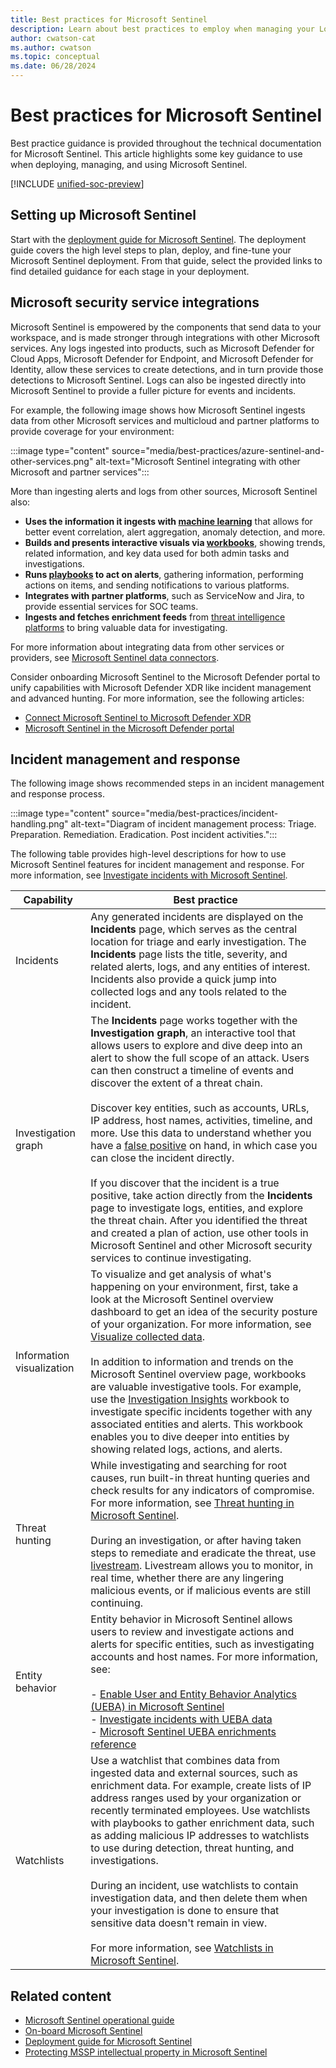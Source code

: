 ```yaml
---
title: Best practices for Microsoft Sentinel
description: Learn about best practices to employ when managing your Log Analytics workspace for Microsoft Sentinel.
author: cwatson-cat
ms.author: cwatson
ms.topic: conceptual
ms.date: 06/28/2024
---
```


# Best practices for Microsoft Sentinel

Best practice guidance is provided throughout the technical documentation for Microsoft Sentinel. This article highlights some key guidance to use when deploying, managing, and using Microsoft Sentinel.

[!INCLUDE [unified-soc-preview](includes/unified-soc-preview.md)]

## Setting up Microsoft Sentinel

Start with the [deployment guide for Microsoft Sentinel](deploy-overview.md). The deployment guide covers the high level steps to plan, deploy, and fine-tune your Microsoft Sentinel deployment. From that guide, select the provided links to find detailed guidance for each stage in your deployment.

## Microsoft security service integrations

Microsoft Sentinel is empowered by the components that send data to your workspace, and is made stronger through integrations with other Microsoft services. Any logs ingested into products, such as Microsoft Defender for Cloud Apps, Microsoft Defender for Endpoint, and Microsoft Defender for Identity, allow these services to create detections, and in turn provide those detections to Microsoft Sentinel. Logs can also be ingested directly into Microsoft Sentinel to provide a fuller picture for events and incidents.

For example, the following image shows how Microsoft Sentinel ingests data from other Microsoft services and multicloud and partner platforms to provide coverage for your environment:

:::image type="content" source="media/best-practices/azure-sentinel-and-other-services.png" alt-text="Microsoft Sentinel integrating with other Microsoft and partner services":::

More than ingesting alerts and logs from other sources, Microsoft Sentinel also:

- **Uses the information it ingests with [machine learning](bring-your-own-ml.md)** that allows for better event correlation, alert aggregation, anomaly detection, and more.
- **Builds and presents interactive visuals via [workbooks](get-visibility.md)**, showing trends, related information, and key data used for both admin tasks and investigations.
- **Runs [playbooks](tutorial-respond-threats-playbook.md) to act on alerts**, gathering information, performing actions on items, and sending notifications to various platforms.
- **Integrates with partner platforms**, such as ServiceNow and Jira, to provide essential services for SOC teams.
- **Ingests and fetches enrichment feeds** from [threat intelligence platforms](threat-intelligence-integration.md) to bring valuable data for investigating.

For more information about integrating data from other services or providers, see [Microsoft Sentinel data connectors](connect-data-sources.md).

Consider onboarding Microsoft Sentinel to the Microsoft Defender portal to unify capabilities with Microsoft Defender XDR like incident management and advanced hunting. For more information, see the following articles:

- [Connect Microsoft Sentinel to Microsoft Defender XDR](/defender-xdr/microsoft-sentinel-onboard)
- [Microsoft Sentinel in the Microsoft Defender portal](microsoft-sentinel-defender-portal.md)


## Incident management and response

The following image shows recommended steps in an incident management and response process.

:::image type="content" source="media/best-practices/incident-handling.png" alt-text="Diagram of incident management process: Triage. Preparation. Remediation. Eradication. Post incident activities.":::

The following table provides high-level descriptions for how to use Microsoft Sentinel features for incident management and response. For more information, see [Investigate incidents with Microsoft Sentinel](investigate-cases.md).


|Capability  |Best practice  |
|---------|---------|
|Incidents| Any generated incidents are displayed on the **Incidents** page, which serves as the central location for triage and early investigation. The **Incidents** page lists the title, severity, and related alerts, logs, and any entities of interest. Incidents also provide a quick jump into collected logs and any tools related to the incident. |
|Investigation graph    |  The **Incidents** page works together with the **Investigation graph**, an interactive tool that allows users to explore and dive deep into an alert to show the full scope of an attack. Users can then construct a timeline of events and discover the extent of a threat chain.<br><br>Discover key entities, such as accounts, URLs, IP address, host names, activities, timeline, and more. Use this data to understand whether you have a [false positive](false-positives.md) on hand, in which case you can close the incident directly.<br><br>If you discover that the incident is a true positive, take action directly from the **Incidents** page to investigate logs, entities, and explore the threat chain. After you identified the threat and created a plan of action, use other tools in Microsoft Sentinel and other Microsoft security services to continue investigating.      |
|Information visualization   |  To visualize and get analysis of what's happening on your environment, first, take a look at the Microsoft Sentinel overview dashboard to get an idea of the security posture of your organization. For more information, see [Visualize collected data](get-visibility.md). <br><br>In addition to information and trends on the Microsoft Sentinel overview page, workbooks are valuable investigative tools. For example, use the [Investigation Insights](top-workbooks.md#investigation-insights) workbook to investigate specific incidents together with any associated entities and alerts. This workbook enables you to dive deeper into entities by showing related logs, actions, and alerts.       |
|Threat hunting     |  While investigating and searching for root causes, run built-in threat hunting queries and check results for any indicators of compromise. For more information, see [Threat hunting in Microsoft Sentinel](hunting.md).<br><br>During an investigation, or after having taken steps to remediate and eradicate the threat, use [livestream](livestream.md). Livestream allows you to monitor, in real time, whether there are any lingering malicious events, or if malicious events are still continuing.       |
|Entity behavior     | Entity behavior in Microsoft Sentinel allows users to review and investigate actions and alerts for specific entities, such as investigating accounts and host names. For more information, see:<br><br>- [Enable User and Entity Behavior Analytics (UEBA) in Microsoft Sentinel](enable-entity-behavior-analytics.md)<br>- [Investigate incidents with UEBA data](investigate-with-ueba.md)<br>- [Microsoft Sentinel UEBA enrichments reference](ueba-reference.md)        |
|Watchlists    |   Use a watchlist that combines data from ingested data and external sources, such as enrichment data. For example, create lists of IP address ranges used by your organization or recently terminated employees. Use watchlists with playbooks to gather enrichment data, such as adding malicious IP addresses to watchlists to use during detection, threat hunting, and investigations. <br><br>During an incident, use watchlists to contain investigation data, and then delete them when your investigation is done to ensure that sensitive data doesn't remain in view.   <br><br> For more information, see [Watchlists in Microsoft Sentinel](watchlists.md).   |

## Related content

- [Microsoft Sentinel operational guide](ops-guide.md)
- [On-board Microsoft Sentinel](quickstart-onboard.md)
- [Deployment guide for Microsoft Sentinel](deploy-overview.md)
- [Protecting MSSP intellectual property in Microsoft Sentinel](mssp-protect-intellectual-property.md)

